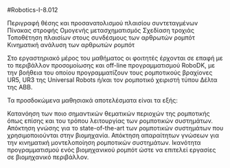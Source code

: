 #Robotics-I-8.012

Περιγραφή θέσης και προσανατολισμού πλαισίου συντεταγμένων
Πίνακας στροφής 
Ομογενής μετασχηματισμός
Σχεδίαση τροχιάς 
Τοποθέτηση πλαισίων στους συνδέσμους των αρθρωτών ρομπότ
Κινηματική ανάλυση των αρθρωτών ρομπότ

Στο εργαστηριακό μέρος του μαθήματος οι φοιτητές έρχονται σε επαφή με το περιβάλλον προσομοίωσης και off-line προγραμματισμού RoboDK, με την βοήθεια του οποίου προγραμματίζουν τους ρομποτικούς βραχίονες UR5, UR3 της Universal Robots ή/και τον ρομποτικό χειριστή τύπου Δέλτα της ΑΒΒ.

Τα προσδοκώμενα μαθησιακά αποτελέσματα είναι τα εξής:

Κατανόηση των ποιο σημαντικών θεματικών περιοχών της ρομποτικής όπως επίσης και του τρόπου λειτουργίας των ρομποτικών συστημάτων.
Απόκτηση γνώσης για το state-of-the-art των ρομποτικών συστημάτων που χρησιμοποιούνται στην βιομηχανία.
Απόκτηση απαραίτητων γνώσεων για την κινηματική μοντελοποίηση ρομποτικών συστημάτων.
Ικανότητα προγραμματισμού ενός βιομηχανικού ρομπότ ώστε να επιτελεί εργασίες σε βιομηχανικό περιβάλλον.
